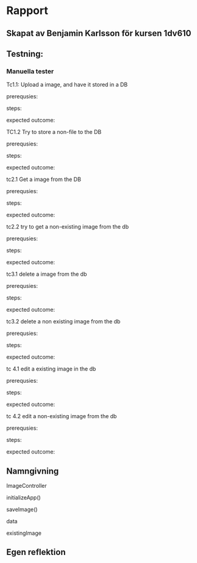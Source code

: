 # Rapport

## Skapat av Benjamin Karlsson för kursen 1dv610

## Testning:

### Manuella tester

Tc1.1: Upload a image, and have it stored in a DB

prerequsies:

steps:

expected outcome:




TC1.2 Try to store a non-file to the DB

prerequsies:

steps:

expected outcome:

tc2.1 Get a image from the DB

prerequsies:

steps:

expected outcome:

tc2.2 try to get a non-existing image from the db

prerequsies:

steps:

expected outcome:

tc3.1 delete a image from the db

prerequsies:

steps:

expected outcome:

tc3.2 delete a non existing image from the db

prerequsies:

steps:

expected outcome:

tc 4.1 edit a existing image in the db

prerequsies:

steps:

expected outcome:

tc 4.2 edit a non-existing image from the db

prerequsies:

steps:

expected outcome:




## Namngivning

ImageController

initializeApp()

saveImage()

data

existingImage

## Egen reflektion











